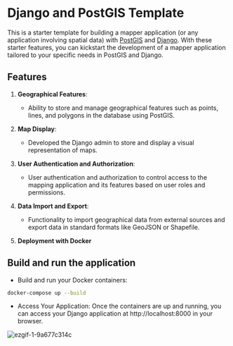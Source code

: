 # Django and PostGIS Template

This is a starter template for building a mapper application (or any application involving spatial data) with [PostGIS](https://postgis.net/) and [Django](https://www.djangoproject.com/). With these starter features, you can kickstart the development of a mapper application tailored to your specific needs in PostGIS and Django.

## Features

1. **Geographical Features**:
   - Ability to store and manage geographical features such as points, lines, and polygons in the database using PostGIS.

2. **Map Display**:
   - Developed the Django admin to store and display a visual representation of maps.

3. **User Authentication and Authorization**:
   - User authentication and authorization to control access to the mapping application and its features based on user roles and permissions.

4. **Data Import and Export**:
   - Functionality to import geographical data from external sources and export data in standard formats like GeoJSON or Shapefile.

5. **Deployment with Docker**

## Build and run the application
- Build and run your Docker containers:

```bash
docker-compose up --build
```
- Access Your Application:
Once the containers are up and running, you can access your Django application at http://localhost:8000 in your browser.

![ezgif-1-9a677c314c](https://github.com/mvhammedali/Django-Postgis/assets/101676470/2f05795a-6c20-4126-986a-bc72269aeb25)

